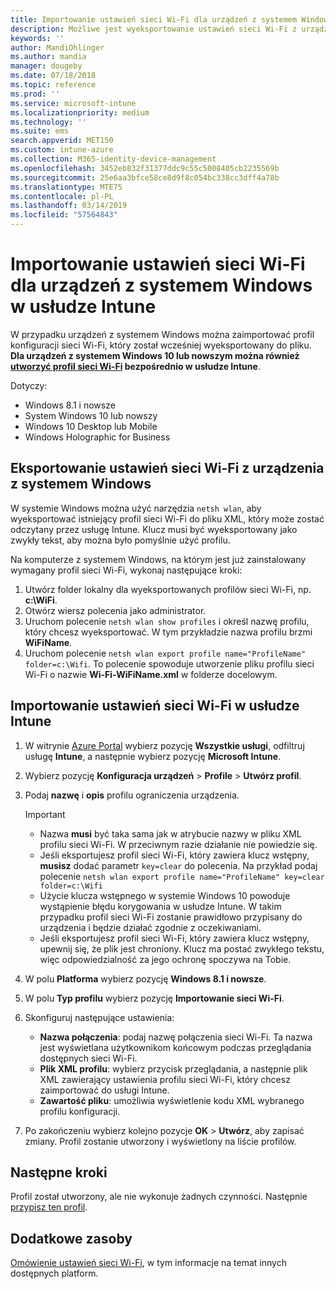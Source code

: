 ```yaml
---
title: Importowanie ustawień sieci Wi-Fi dla urządzeń z systemem Windows w usłudze Microsoft Intune — Azure | Microsoft Docs
description: Możliwe jest wyeksportowanie ustawień sieci Wi-Fi z urządzenia z systemem Windows jako plik XML przy użyciu narzędzia netsh wlan. Następnie można zaimportować ten plik w usłudze Intune, aby utworzyć profil sieci Wi-Fi dla urządzeń z systemem Windows 8.1, Windows 10 i Windows Holographic for Business.
keywords: ''
author: MandiOhlinger
ms.author: mandia
manager: dougeby
ms.date: 07/18/2018
ms.topic: reference
ms.prod: ''
ms.service: microsoft-intune
ms.localizationpriority: medium
ms.technology: ''
ms.suite: ems
search.appverid: MET150
ms.custom: intune-azure
ms.collection: M365-identity-device-management
ms.openlocfilehash: 3452eb832f31377ddc9c55c5008405cb2235569b
ms.sourcegitcommit: 25e6aa3bfce58ce8d9f8c054bc338cc3dff4a78b
ms.translationtype: MTE75
ms.contentlocale: pl-PL
ms.lasthandoff: 03/14/2019
ms.locfileid: "57564843"
---
```

# <a name="import-wi-fi-settings-for-windows-devices-in-intune"></a>Importowanie ustawień sieci Wi-Fi dla urządzeń z systemem Windows w usłudze Intune

W przypadku urządzeń z systemem Windows można zaimportować profil konfiguracji sieci Wi-Fi, który został wcześniej wyeksportowany do pliku. **Dla urządzeń z systemem Windows 10 lub nowszym można również [utworzyć profil sieci Wi-Fi](wi-fi-settings-windows.md) bezpośrednio w usłudze Intune**.

Dotyczy:  
- Windows 8.1 i nowsze
- System Windows 10 lub nowszy
- Windows 10 Desktop lub Mobile
- Windows Holographic for Business

## <a name="export-wi-fi-settings-from-a-windows-device"></a>Eksportowanie ustawień sieci Wi-Fi z urządzenia z systemem Windows

W systemie Windows można użyć narzędzia `netsh wlan`, aby wyeksportować istniejący profil sieci Wi-Fi do pliku XML, który może zostać odczytany przez usługę Intune. Klucz musi być wyeksportowany jako zwykły tekst, aby można było pomyślnie użyć profilu.

Na komputerze z systemem Windows, na którym jest już zainstalowany wymagany profil sieci Wi-Fi, wykonaj następujące kroki:

1. Utwórz folder lokalny dla wyeksportowanych profilów sieci Wi-Fi, np. **c:\WiFi**.
2. Otwórz wiersz polecenia jako administrator.
3. Uruchom polecenie `netsh wlan show profiles` i określ nazwę profilu, który chcesz wyeksportować. W tym przykładzie nazwa profilu brzmi **WiFiName**.
4. Uruchom polecenie `netsh wlan export profile name="ProfileName" folder=c:\Wifi`. To polecenie spowoduje utworzenie pliku profilu sieci Wi-Fi o nazwie **Wi-Fi-WiFiName.xml** w folderze docelowym.

## <a name="import-the-wi-fi-settings-into-intune"></a>Importowanie ustawień sieci Wi-Fi w usłudze Intune

1. W witrynie [Azure Portal](https://portal.azure.com) wybierz pozycję **Wszystkie usługi**, odfiltruj usługę **Intune**, a następnie wybierz pozycję **Microsoft Intune**.
2. Wybierz pozycję **Konfiguracja urządzeń** > **Profile** > **Utwórz profil**.
3. Podaj **nazwę** i **opis** profilu ograniczenia urządzenia.

    > [!IMPORTANT]
    > - Nazwa **musi** być taka sama jak w atrybucie nazwy w pliku XML profilu sieci Wi-Fi. W przeciwnym razie działanie nie powiedzie się.
    > - Jeśli eksportujesz profil sieci Wi-Fi, który zawiera klucz wstępny, **musisz** dodać parametr `key=clear` do polecenia. Na przykład podaj polecenie `netsh wlan export profile name="ProfileName" key=clear folder=c:\Wifi`
    > - Użycie klucza wstępnego w systemie Windows 10 powoduje wystąpienie błędu korygowania w usłudze Intune. W takim przypadku profil sieci Wi-Fi zostanie prawidłowo przypisany do urządzenia i będzie działać zgodnie z oczekiwaniami.
    > - Jeśli eksportujesz profil sieci Wi-Fi, który zawiera klucz wstępny, upewnij się, że plik jest chroniony. Klucz ma postać zwykłego tekstu, więc odpowiedzialność za jego ochronę spoczywa na Tobie.

4. W polu **Platforma** wybierz pozycję **Windows 8.1 i nowsze**.
5. W polu **Typ profilu** wybierz pozycję **Importowanie sieci Wi-Fi**.
6. Skonfiguruj następujące ustawienia:
    - **Nazwa połączenia**: podaj nazwę połączenia sieci Wi-Fi. Ta nazwa jest wyświetlana użytkownikom końcowym podczas przeglądania dostępnych sieci Wi-Fi.
    - **Plik XML profilu**: wybierz przycisk przeglądania, a następnie plik XML zawierający ustawienia profilu sieci Wi-Fi, który chcesz zaimportować do usługi Intune.
    - **Zawartość pliku**: umożliwia wyświetlenie kodu XML wybranego profilu konfiguracji.
7. Po zakończeniu wybierz kolejno pozycje **OK** > **Utwórz**, aby zapisać zmiany. Profil zostanie utworzony i wyświetlony na liście profilów.

## <a name="next-steps"></a>Następne kroki

Profil został utworzony, ale nie wykonuje żadnych czynności. Następnie [przypisz ten profil](device-profile-assign.md).

## <a name="more-resources"></a>Dodatkowe zasoby

[Omówienie ustawień sieci Wi-Fi](wi-fi-settings-configure.md), w tym informacje na temat innych dostępnych platform.
